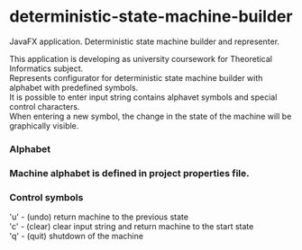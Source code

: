 # deterministic-state-machine-builder
JavaFX application. Deterministic state machine builder and representer.

This application is developing as university coursework for Theoretical Informatics subject. <br>
Represents configurator for deterministic state machine builder with alphabet with predefined symbols. <br>
It is possible to enter input string contains alphavet symbols and special control characters. <br>
When entering a new symbol, the change in the state of the machine will be graphically visible. <br>

<h3>Alphabet<h3>
Machine alphabet is defined in project properties file.

<h3>Control symbols</h3>
'u' - (undo) return machine to the previous state <br>
'c' - (clear) clear input string and return machine to the start state <br>
'q' - (quit) shutdown of the machine <br>
